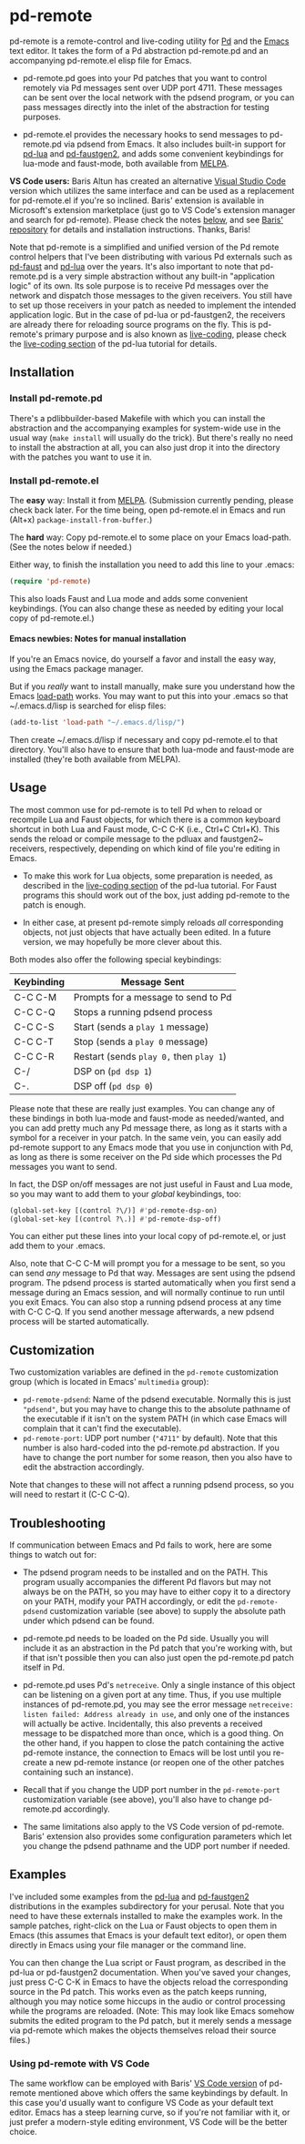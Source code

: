 # pd-remote

pd-remote is a remote-control and live-coding utility for [Pd](http://puredata.info/) and the [Emacs](https://en.wikipedia.org/wiki/GNU_Emacs) text editor. It takes the form of a Pd abstraction pd-remote.pd and an accompanying pd-remote.el elisp file for Emacs.

- pd-remote.pd goes into your Pd patches that you want to control remotely via Pd messages sent over UDP port 4711. These messages can be sent over the local network with the pdsend program, or you can pass messages directly into the inlet of the abstraction for testing purposes.

- pd-remote.el provides the necessary hooks to send messages to pd-remote.pd via pdsend from Emacs. It also includes built-in support for [pd-lua](https://github.com/agraef/pd-lua) and [pd-faustgen2](https://github.com/agraef/pd-faustgen), and adds some convenient keybindings for lua-mode and faust-mode, both available from [MELPA](https://melpa.org).

**VS Code users:** Baris Altun has created an alternative [Visual Studio Code](https://code.visualstudio.com/) version which utilizes the same interface and can be used as a replacement for pd-remote.el if you're so inclined. Baris' extension is available in Microsoft's extension marketplace (just go to VS Code's extension manager and search for pd-remote). Please check the notes [below](#using-pd-remote-with-vs-code), and see [Baris' repository](https://github.com/barisssss/pdRemoteVscode) for details and installation instructions. Thanks, Baris!

Note that pd-remote is a simplified and unified version of the Pd remote control helpers that I've been distributing with various Pd externals such as [pd-faust](https://github.com/agraef/pure-lang/tree/master/pd-faust) and [pd-lua](https://github.com/agraef/pd-lua) over the years. It's also important to note that pd-remote.pd is a very simple abstraction without any built-in "application logic" of its own. Its sole purpose is to receive Pd messages over the network and dispatch those messages to the given receivers. You still have to set up those receivers in your patch as needed to implement the intended application logic. But in the case of pd-lua or pd-faustgen2, the receivers are already there for reloading source programs on the fly. This is pd-remote's primary purpose and is also known as [live-coding](https://en.wikipedia.org/wiki/Live_coding), please check the [live-coding section](https://agraef.github.io/pd-lua/tutorial/pd-lua-intro.html#remote-control) of the pd-lua tutorial for details.

## Installation

### Install pd-remote.pd

There's a pdlibbuilder-based Makefile with which you can install the abstraction and the accompanying examples for system-wide use in the usual way (`make install` will usually do the trick). But there's really no need to install the abstraction at all, you can also just drop it into the directory with the patches you want to use it in.

### Install pd-remote.el

The **easy** way: Install it from [MELPA](https://melpa.org/). (Submission currently pending, please check back later. For the time being, open pd-remote.el in Emacs and run (Alt+x) `package-install-from-buffer`.)

The **hard** way: Copy pd-remote.el to some place on your Emacs load-path. (See the notes below if needed.)

Either way, to finish the installation you need to add this line to your .emacs:

~~~lisp
(require 'pd-remote)
~~~

This also loads Faust and Lua mode and adds some convenient keybindings. (You can also change these as needed by editing your local copy of pd-remote.el.)

#### Emacs newbies: Notes for manual installation

If you're an Emacs novice, do yourself a favor and install the easy way, using the Emacs package manager.

But if you *really* want to install manually, make sure you understand how the Emacs [load-path](https://www.emacswiki.org/emacs/LoadPath) works. You may want to put this into your .emacs so that ~/.emacs.d/lisp is searched for elisp files:

~~~lisp
(add-to-list 'load-path "~/.emacs.d/lisp/")
~~~

Then create ~/.emacs.d/lisp if necessary and copy pd-remote.el to that directory. You'll also have to ensure that both lua-mode and faust-mode are installed (they're both available from MELPA).

## Usage

The most common use for pd-remote is to tell Pd when to reload or recompile Lua and Faust objects, for which there is a common keyboard shortcut in both Lua and Faust mode, C-C C-K (i.e., Ctrl+C Ctrl+K). This sends the reload or compile message to the pdluax and faustgen2~ receivers, respectively, depending on which kind of file you're editing in Emacs.

- To make this work for Lua objects, some preparation is needed, as described in the [live-coding section](https://agraef.github.io/pd-lua/tutorial/pd-lua-intro.html#remote-control) of the pd-lua tutorial. For Faust programs this should work out of the box, just adding pd-remote to the patch is enough.

- In either case, at present pd-remote simply reloads *all* corresponding objects, not just objects that have actually been edited. In a future version, we may hopefully be more clever about this.

Both modes also offer the following special keybindings:

| Keybinding | Message Sent                            |
| ---------- | --------------------------------------- |
| C-C C-M    | Prompts for a message to send to Pd     |
| C-C C-Q    | Stops a running pdsend process          |
| C-C C-S    | Start (sends a `play 1` message)        |
| C-C C-T    | Stop (sends a `play 0` message)         |
| C-C C-R    | Restart (sends `play 0,` then `play 1`) |
| C-/        | DSP on (`pd dsp 1`)                     |
| C-.        | DSP off (`pd dsp 0`)                    |

Please note that these are really just examples. You can change any of these bindings in both lua-mode and faust-mode as needed/wanted, and you can add pretty much any Pd message there, as long as it starts with a symbol for a receiver in your patch. In the same vein, you can easily add pd-remote support to any Emacs mode that you use in conjunction with Pd, as long as there is some receiver on the Pd side which processes the Pd messages you want to send.

In fact, the DSP on/off messages are not just useful in Faust and Lua mode, so you may want to add them to your *global* keybindings, too:

~~~lisp
(global-set-key [(control ?\/)] #'pd-remote-dsp-on)
(global-set-key [(control ?\.)] #'pd-remote-dsp-off)
~~~

You can either put these lines into your local copy of pd-remote.el, or just add them to your .emacs.

Also, note that C-C C-M will prompt you for a message to be sent, so you can send *any* message to Pd that way. Messages are sent using the pdsend program. The pdsend process is started automatically when you first send a message during an Emacs session, and will normally continue to run until you exit Emacs. You can also stop a running pdsend process at any time with C-C C-Q. If you send another message afterwards, a new pdsend process will be started automatically.

## Customization

Two customization variables are defined in the `pd-remote` customization group (which is located in Emacs' `multimedia` group):

- `pd-remote-pdsend`: Name of the pdsend executable. Normally this is just `"pdsend"`, but you may have to change this to the absolute pathname of the executable if it isn't on the system PATH (in which case Emacs will complain that it can't find the executable).
- `pd-remote-port`: UDP port number (`"4711"` by default). Note that this number is also hard-coded into the pd-remote.pd abstraction. If you have to change the port number for some reason, then you also have to edit the abstraction accordingly.

Note that changes to these will not affect a running pdsend process, so you will need to restart it (C-C C-Q).

## Troubleshooting

If communication between Emacs and Pd fails to work, here are some things to watch out for:

- The pdsend program needs to be installed and on the PATH. This program usually accompanies the different Pd flavors but may not always be on the PATH, so you may have to either copy it to a directory on your PATH, modify your PATH accordingly, or edit the `pd-remote-pdsend` customization variable (see above) to supply the absolute path under which pdsend can be found.

- pd-remote.pd needs to be loaded on the Pd side. Usually you will include it as an abstraction in the Pd patch that you're working with, but if that isn't possible then you can also just open the pd-remote.pd patch itself in Pd.

- pd-remote.pd uses Pd's `netreceive`. Only a single instance of this object can be listening on a given port at any time. Thus, if you use multiple instances of pd-remote.pd, you may see the error message `netreceive: listen failed: Address already in use`, and only one of the instances will actually be active. Incidentally, this also prevents a received message to be dispatched more than once, which is a good thing. On the other hand, if you happen to close the patch containing the active pd-remote instance, the connection to Emacs will be lost until you re-create a new pd-remote instance (or reopen one of the other patches containing such an instance).

- Recall that if you change the UDP port number in the `pd-remote-port` customization variable (see above), you'll also have to change pd-remote.pd accordingly.

- The same limitations also apply to the VS Code version of pd-remote. Baris' extension also provides some configuration parameters which let you change the pdsend pathname and the UDP port number if needed.

## Examples

I've included some examples from the [pd-lua](https://github.com/agraef/pd-lua) and [pd-faustgen2](https://github.com/agraef/pd-faustgen) distributions in the examples subdirectory for your perusal. Note that you need to have these externals installed to make the examples work. In the sample patches, right-click on the Lua or Faust objects to open them in Emacs (this assumes that Emacs is your default text editor), or open them directly in Emacs using your file manager or the command line.

You can then change the Lua script or Faust program, as described in the pd-lua or pd-faustgen2 documentation. When you've saved your changes, just press C-C C-K in Emacs to have the objects reload the corresponding source in the Pd patch. This works even as the patch keeps running, although you may notice some hiccups in the audio or control processing while the programs are reloaded. (Note: This may look like Emacs somehow submits the edited program to the Pd patch, but it merely sends a message via pd-remote which makes the objects themselves reload their source files.)

### Using pd-remote with VS Code

The same workflow can be employed with Baris' [VS Code version](https://github.com/barisssss/pdRemoteVscode) of pd-remote mentioned above which offers the same keybindings by default. In this case you'd usually want to configure VS Code as your default text editor. Emacs has a steep learning curve, so if you're not familiar with it, or just prefer a modern-style editing environment, VS Code will be the better choice.

